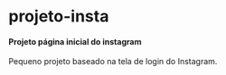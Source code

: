 # projeto-insta
#### Projeto página inicial do instagram
Pequeno projeto baseado na tela de login do Instagram.
